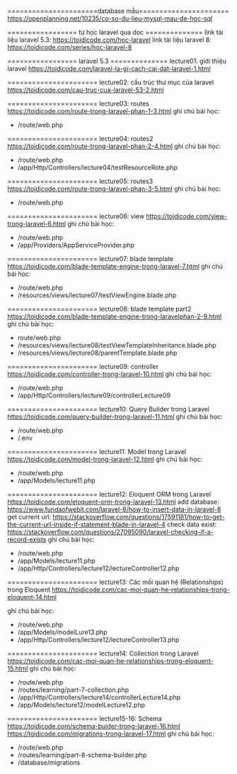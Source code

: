 ======================database mẫu======================
https://openplanning.net/10235/co-so-du-lieu-mysql-mau-de-hoc-sql

================= tự học laravel qua doc ==============
link tài liệu laravel 5.3: https://toidicode.com/hoc-laravel
link tài liệu laravel 8: https://toidicode.com/series/hoc-laravel-8


================= laravel 5.3 ==============
lecture01: giới thiệu laravel
https://toidicode.com/laravel-la-gi-cach-cai-dat-laravel-1.html

======================
lecture02: cấu trúc thư mục của laravel
https://toidicode.com/cau-truc-cua-laravel-53-2.html

======================
lecture03: routes 
https://toidicode.com/route-trong-laravel-phan-1-3.html
ghi chú bài học:
- /route/web.php

======================
lecture04: routes2 
https://toidicode.com/route-trong-laravel-phan-2-4.html
ghi chú bài học:
- /route/web.php
- /app/Http/Controllers/lecture04/testResourceRote.php

======================
lecture05: routes3
https://toidicode.com/route-trong-laravel-phan-3-5.html
ghi chú bài học:
- /route/web.php

======================
lecture06: view
https://toidicode.com/view-trong-laravel-6.html
ghi chú bài học:
- /route/web.php
- /app/Providers/AppServiceProvider.php

======================
lecture07: blade template
https://toidicode.com/blade-template-engine-trong-laravel-7.html
ghi chú bài học:
- /route/web.php
- /resources/views/lecture07/testViewEngine.blade.php

======================
lecture08: blade template part2
https://toidicode.com/blade-template-engine-trong-laravelphan-2-9.html
ghi chú bài học:
- route/web.php
- /resources/views/lecture08/testViewTemplateInheritance.blade.php
- /resources/views/lecture08/parentTemplate.blade.php

======================
lecture09: controller
https://toidicode.com/controller-trong-laravel-10.html
ghi chú bài học:
- /route/web.php
- /app/Http/Controllers/lecture09/controllerLecture09

======================
lecture10: Query Builder trong Laravel
https://toidicode.com/query-builder-trong-laravel-11.html
ghi chú bài học:
- /route/web.php
- /.env

======================
lecture11: Model trong Laravel
https://toidicode.com/model-trong-laravel-12.html
ghi chú bài học:
- /route/web.php
- /app/Models/lecture11.php

======================
lecture12: Eloquent ORM trong Laravel
https://toidicode.com/eloquent-orm-trong-laravel-13.html
add database: https://www.fundaofwebit.com/laravel-8/how-to-insert-data-in-laravel-8
get current url: https://stackoverflow.com/questions/17591181/how-to-get-the-current-url-inside-if-statement-blade-in-laravel-4
check data exist: https://stackoverflow.com/questions/27095090/laravel-checking-if-a-record-exists
ghi chú bài học:
- /route/web.php
- /app/Models/lecture11.php
- /app/Http/Controllers/lecture12/lectureController12.php

======================
lecture13: Các mối quan hệ (Relationships) trong Eloquent
https://toidicode.com/cac-moi-quan-he-relationships-trong-eloquent-14.html

ghi chú bài học:
- /route/web.php
- /app/Models/modelLure13.php
- /app/Http/Controllers/lecture12/lectureController13.php

======================
lecture14: Collection trong Laravel
https://toidicode.com/cac-moi-quan-he-relationships-trong-eloquent-15.html
ghi chú bài học:
- /route/web.php
- /routes/learning/part-7-collection.php
- /app/Http/Controllers/lecture14/controllerLecture14.php
- /app/Models/lecture12/modelLecture12.php

======================
lecture15-16: Schema
https://toidicode.com/schema-buider-trong-laravel-16.html
https://toidicode.com/migrations-trong-laravel-17.html
ghi chú bài học:
- /route/web.php
- /routes/learning/part-8-schema-builder.php
- /database/migrations